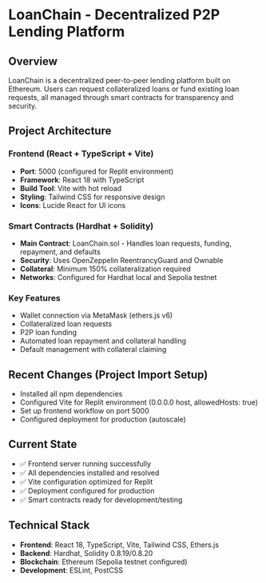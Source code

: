 # LoanChain - Decentralized P2P Lending Platform

## Overview
LoanChain is a decentralized peer-to-peer lending platform built on Ethereum. Users can request collateralized loans or fund existing loan requests, all managed through smart contracts for transparency and security.

## Project Architecture

### Frontend (React + TypeScript + Vite)
- **Port**: 5000 (configured for Replit environment)
- **Framework**: React 18 with TypeScript
- **Build Tool**: Vite with hot reload
- **Styling**: Tailwind CSS for responsive design
- **Icons**: Lucide React for UI icons

### Smart Contracts (Hardhat + Solidity)
- **Main Contract**: LoanChain.sol - Handles loan requests, funding, repayment, and defaults
- **Security**: Uses OpenZeppelin ReentrancyGuard and Ownable
- **Collateral**: Minimum 150% collateralization required
- **Networks**: Configured for Hardhat local and Sepolia testnet

### Key Features
- Wallet connection via MetaMask (ethers.js v6)
- Collateralized loan requests
- P2P loan funding
- Automated loan repayment and collateral handling
- Default management with collateral claiming

## Recent Changes (Project Import Setup)
- Installed all npm dependencies
- Configured Vite for Replit environment (0.0.0.0 host, allowedHosts: true)
- Set up frontend workflow on port 5000
- Configured deployment for production (autoscale)

## Current State
- ✅ Frontend server running successfully
- ✅ All dependencies installed and resolved
- ✅ Vite configuration optimized for Replit
- ✅ Deployment configured for production
- ✅ Smart contracts ready for development/testing

## Technical Stack
- **Frontend**: React 18, TypeScript, Vite, Tailwind CSS, Ethers.js
- **Backend**: Hardhat, Solidity 0.8.19/0.8.20
- **Blockchain**: Ethereum (Sepolia testnet configured)
- **Development**: ESLint, PostCSS